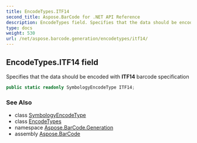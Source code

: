```yaml
---
title: EncodeTypes.ITF14
second_title: Aspose.BarCode for .NET API Reference
description: EncodeTypes field. Specifies that the data should be encoded with ITF14 barcode specification
type: docs
weight: 530
url: /net/aspose.barcode.generation/encodetypes/itf14/
---
```

## EncodeTypes.ITF14 field

Specifies that the data should be encoded with **ITF14** barcode specification

```csharp
public static readonly SymbologyEncodeType ITF14;
```

### See Also

* class [SymbologyEncodeType](../../symbologyencodetype/)
* class [EncodeTypes](../)
* namespace [Aspose.BarCode.Generation](../../encodetypes/)
* assembly [Aspose.BarCode](../../../)


